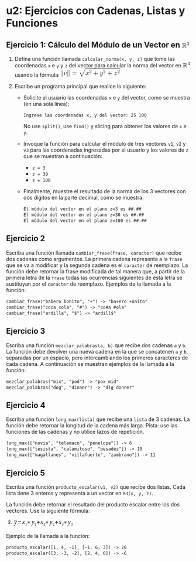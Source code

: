 # u2: Ejercicios con Cadenas, Listas y Funciones

## Ejercicio 1: Cálculo del Módulo de un Vector en ![alt text](imageR3.png)

1. Defina una función llamada `calcular_norma(x, y, z)` que tome las coordenadas `x` e `y` y `z` del vector para calcular la norma del vector en ![alt text](imageR3.png) usando la fórmula:
   ![alt text](image-norma.png)

2. Escribe un programa principal que realice lo siguiente:

   - Solicite al usuario las coordenadas `x` e `y` del vector, como se muestra (en una sola línea):
      ```
      Ingrese las coordenadas x, y del vector: 25 100
      ```
      No use `split()`, use `find()` y slicing para obtener los valores de `x` e `y`.

   - Invoque la función para calcular el módulo de tres vectores `v1`, `v2` y `v3` para las coordenadas ingresadas por el usuario y los valores de `z` que se muestran a continuación:   
      - `z = 3`
      - `z = 30`
      - `z = 100`

   - Finalmente, muestre el resultado de la norma de los 3 vectores con dos dígitos en la parte decimal, como se muestra:
      ```
      El módulo del vector en el plano z=3 es ##.##
      El módulo del vector en el plano z=30 es ##.##
      El módulo del vector en el plano z=100 es ##.##
      ```

## Ejercicio 2

Escriba una función llamada `cambiar_frase(frase, caracter)` que recibe dos cadenas como argumentos. La primera cadena representa a la `frase` que se va a modificar y la segunda cadena es el `caracter` de reemplazo. La función debe retornar la frase modificada de tal manera que, a partir de la primera letra de la `frase` todas las ocurrencias siguientes de esta letra se sustituyan por el `caracter` de reemplazo. Ejemplos de la llamada a la función: 

```
cambiar_frase("babero bonito", "+") -> "ba+ero +onito"
cambiar_frase("coca cola", "#") -> "co#a #ola"
cambiar_frase("ardilla", "$") -> "ardill$"
```

## Ejercicio 3

Escriba una función `mezclar_palabras(a, b)` que recibe dos cadenas `a` y `b`. La función debe devolver una nueva cadena en la que se concatenen `a` y `b`, separadas por un espacio, pero intercambiando los primeros caracteres de cada cadena. A continuación se muestran ejemplos de la llamada a la función:

```
mezclar_palabras("mix", "pod") -> "pox mid"
mezclar_palabras("dog", "dinner") -> "dig donner"
```

## Ejercicio 4

Escriba una función `long_max(lista)` que recibe una `lista` de 3 cadenas. La función debe retornar la longitud de la cadena más larga. Pista: use las funciones de las cadenas y no utilice lazos de repetición.
```
long_max(["novia", "telemaco", "penelope"]) -> 6
long_max(["tesista", "calamitoso", "pesadez"]) -> 10
long_max(["magallanes", "villafuerte", "zambrano"]) -> 11 
```

## Ejercicio 5

Escriba una función `producto_escalar(v1, v2)` que recibe dos listas. Cada lista tiene 3 enteros y representa a un vector en `R3(x, y, z)`. 

La función debe retornar el resultado del producto escalar entre los dos vectores. Use la siguiente fórmula:

![Fórmula del producto escalar](images/f1_producto_escalar.png)

Ejemplo de la llamada a la función:

```
producto_escalar([1, 4, -1], [-1, 6, 3]) -> 20
producto_escalar([3, -3, -2], [2, 4, 0]) -> -6
```